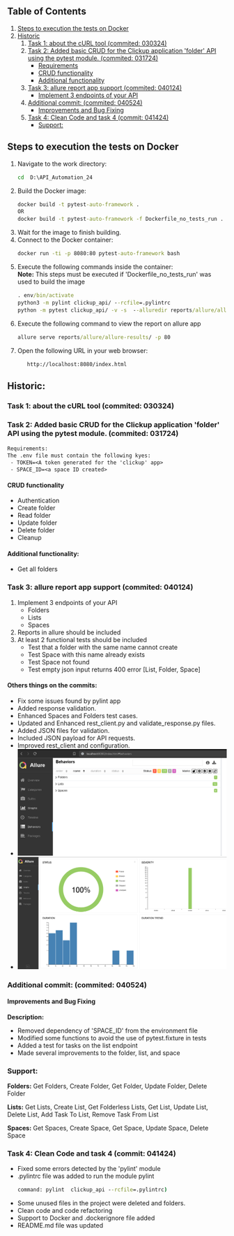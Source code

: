 ## Table of Contents

1. [Steps to execution the tests on Docker](#steps-to-execution-the-tests-on-docker)
2. [Historic](#historic)
   1. [Task 1: about the cURL tool (commited: 030324)](#task-1-about-the-curl-tool-commited-030324)
   2. [Task 2: Added basic CRUD for the Clickup application 'folder' API using the pytest module. (commited: 031724)](#task-2-added-basic-crud-for-the-clickup-application-folder-api-using-the-pytest-module-commited-031724)
      - [Requirements](#requirements)
      - [CRUD functionality](#crud-functionality)
      - [Additional functionality](#additional-functionality)
   3. [Task 3: allure report app support (commited: 040124)](#task-3-allure-report-app-support-commited-040124)
      - [Implement 3 endpoints of your API](#implement-3-endpoints-of-your-api)
   4. [Additional commit: (commited: 040524)](#additional-commit-commited-040524)
      - [Improvements and Bug Fixing](#improvements-and-bug-fixing)
   5. [Task 4: Clean Code and task 4 (commit: 041424)](#task-4-clean-code-and-task-4-commit-041424)
      - [Support:](#support)

## Steps to execution the tests on Docker

1. Navigate to the work directory:
   ``` cmd
   cd  D:\API_Automation_24
   ```
2. Build the Docker image:
   ``` cmd
   docker build -t pytest-auto-framework .
   OR
   docker build -t pytest-auto-framework -f Dockerfile_no_tests_run .
   ```
3. Wait for the image to finish building.
4. Connect to the Docker container:
   ``` cmd
   docker run -ti -p 8080:80 pytest-auto-framework bash
   ```
5. Execute the following commands inside the container: \
   **Note:** This steps must be executed if 'Dockerfile_no_tests_run' was used to build the image
   ``` cmd
   . env/bin/activate
   python3 -m pylint clickup_api/ --rcfile=.pylintrc
   python -m pytest clickup_api/ -v -s  --alluredir reports/allure/allure-results --clean-alluredir
   ```
6. Execute the following command to view the report on allure app
   ``` cmd 
   allure serve reports/allure/allure-results/ -p 80
   ```
7. Open the following URL in your web browser:
   ```html
      http://localhost:8080/index.html
   ```

## Historic:

### **Task 1:** about the cURL tool (commited: 030324)

### **Task 2:** Added basic CRUD for the Clickup application 'folder' API using the pytest module. (commited: 031724)

``` 
Requirements:
The .env file must contain the following kyes:
 - TOKEN=<A token generated for the 'clickup' app>
 - SPACE_ID=<a space ID created>
``` 

#### CRUD functionality

- Authentication
- Create folder
- Read folder
- Update folder
- Delete folder
- Cleanup

#### Additional functionality:

- Get all folders

### **Task 3:** allure report app support (commited: 040124)

1. Implement 3 endpoints of your API
    - Folders
    - Lists
    - Spaces
2. Reports in allure should be included
3. At least 2 functional tests should be included
    - Test that a folder with the same name cannot create
    - Test Space with this name already exists
    - Test Space not found
    - Test empty json input returns 400 error [List, Folder, Space]

#### Others things on the commits:

- Fix some issues found by pylint app
- Added response validation.
- Enhanced Spaces and Folders test cases.
- Updated and Enhanced rest_client.py and validate_response.py files.
- Added JSON files for validation.
- Included JSON payload for API requests.
- Improved rest_client and configuration.
- ![img.png](Docs/img.png)
- ![img_1.png](Docs/img_1.png)

### Additional commit: (commited: 040524)

#### Improvements and Bug Fixing

**Description:**

- Removed dependency of 'SPACE_ID' from the environment file
- Modified some functions to avoid the use of pytest.fixture in tests
- Added a test for tasks on the list endpoint
- Made several improvements to the folder, list, and space

### **Support:**

**Folders:** Get Folders, Create Folder, Get Folder, Update Folder, Delete Folder

**Lists:** Get Lists, Create List, Get Folderless Lists, Get List, Update List, Delete List, Add Task To List, Remove
Task From List

**Spaces:** Get Spaces, Create Space, Get Space, Update Space, Delete Space

### **Task 4:** Clean Code and task 4 (commit: 041424)

- Fixed some errors detected by the 'pylint' module
- .pylintrc file was added to run the module pylint
   ``` cmd
   command: pylint  clickup_api --rcfile=.pylintrc)
   ```
- Some unused files in the project were deleted and folders.
- Clean code and code refactoring
- Support to Docker and .dockerignore file added
- README.md file was updated